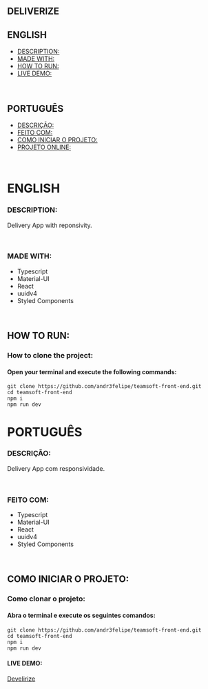 ## DELIVERIZE

## ENGLISH
* [DESCRIPTION:](#DESCRIPTION)
* [MADE WITH:](#MADE-WITH)
* [HOW TO RUN:](#HOW-TO-RUN)
* [LIVE DEMO:](#LIVE-DEMO)
<br>

## PORTUGUÊS
* [DESCRIÇÃO:](#DESCRIÇÃO)
* [FEITO COM:](#FEITO-COM)
* [COMO INICIAR O PROJETO:](#COMO-INICIAR-O-PROJETO)
* [PROJETO ONLINE:](#LIVE-DEMO)
<br>

# ENGLISH

### DESCRIPTION:
<p>Delivery App with reponsivity.</p>
<br>

### MADE WITH:
<ul>
<li>Typescript</li>
<li>Material-UI</li>
<li>React</li>
<li>uuidv4</li>
<li>Styled Components</li>
</ul>
<br>


## HOW TO RUN:

### How to clone the project:
#### Open your terminal and execute the following commands:
```
git clone https://github.com/andr3felipe/teamsoft-front-end.git
cd teamsoft-front-end
npm i
npm run dev
```

# PORTUGUÊS

### DESCRIÇÃO:
<p>Delivery App com responsividade.</p>
<br>

### FEITO COM:
<ul>
<li>Typescript</li>
<li>Material-UI</li>
<li>React</li>
<li>uuidv4</li>
<li>Styled Components</li>
</ul>
<br>

## COMO INICIAR O PROJETO:

### Como clonar o projeto:
#### Abra o terminal e execute os seguintes comandos:
```
git clone https://github.com/andr3felipe/teamsoft-front-end.git
cd teamsoft-front-end
npm i
npm run dev
```
#### LIVE DEMO:
<a href="https://candid-cheesecake-ae9a80.netlify.app" target="_blank" >Develirize</a>


